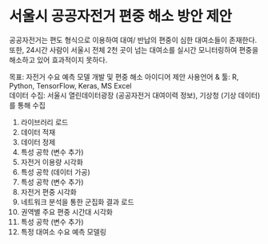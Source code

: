 # **서울시 공공자전거 편중 해소 방안 제안**

공공자전거는 편도 형식으로 이용하여 대여/ 반납의 편중이 심한 대여소들이 존재한다. <br>
또한,	24시간 사람이 서울시 전체 2천 곳이 넘는 대여소를 실시간 모니터링하여 편중을 해소하고 있어 효과적이지 못하다. <br>

목표: 자전거 수요 예측 모델 개발 및 편중 해소 아이디어 제안
사용언어 & 툴: R, Python, TensorFlow, Keras, MS Excel <br>
데이터 수집: 서울시 열린데이터광장 (공공자전거 대여이력 정보), 기상청 (기상 데이터)를 통해 수집 <br>

1. 라이브러리 로드
2. 데이터 적재
3. 데이터 정제
4. 특성 공학 (변수 추가)
5. 자전거 이용량 시각화
6. 특성 공학 (데이터 가공)
7. 특성 공학 (변수 추가)
8. 자전거 편중 시각화
9. 네트워크 분석을 통한 군집화 결과 로드
10. 권역별 주요 편중 시간대 시각화
11. 특성 공학 (변수 추가)
12. 특정 대여소 수요 예측 모델링
